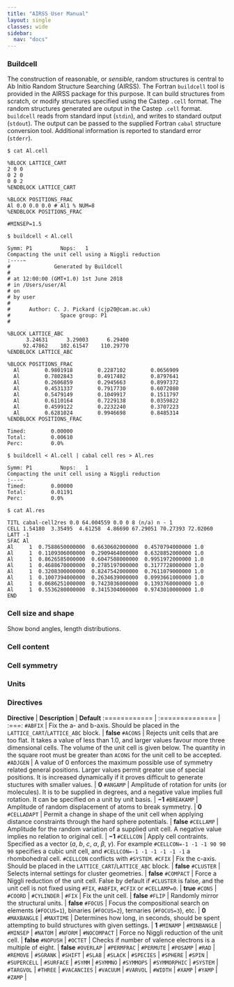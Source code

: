 ```yaml
---
title: "AIRSS User Manual"
layout: single
classes: wide
sidebar:
  nav: "docs"
---
```


### Buildcell

The construction of reasonable, or _sensible_, random structures is central to Ab Initio Random Structure Searching (AIRSS). The Fortran `buildcell` tool is provided in the AIRSS package for this purpose. It can build structures from scratch, or modify structures specified using the Castep `.cell` format. The random structures generated  are output in the Castep `.cell` format. `buildcell` reads from standard input (`stdin`), and writes to standard output (`stdout`). The output can be passed to the supplied Fortran `cabal` structure conversion tool. Additional information is reported to standard error (`stderr`).

```console
$ cat Al.cell

%BLOCK LATTICE_CART
2 0 0
0 2 0
0 0 2
%ENDBLOCK LATTICE_CART

%BLOCK POSITIONS_FRAC
Al 0.0 0.0 0.0 # Al1 % NUM=8
%ENDBLOCK POSITIONS_FRAC

#MINSEP=1.5

$ buildcell < Al.cell

Symm: P1         Nops:   1
Compacting the unit cell using a Niggli reduction
:----~
#              Generated by Buildcell
#
# at 12:00:00 (GMT+1.0) 1st June 2018
# in /Users/user/Al
# on
# by user
#
#      Author: C. J. Pickard (cjp20@cam.ac.uk)
#                Space group: P1
#

%BLOCK LATTICE_ABC
      3.24631      3.29003      6.29400
     92.47862    102.61547    110.29770
%ENDBLOCK LATTICE_ABC

%BLOCK POSITIONS_FRAC
  Al        0.9801918        0.2287102        0.0656909
  Al        0.7802843        0.4917482        0.8797641
  Al        0.2606859        0.2945663        0.8997372
  Al        0.4531337        0.7917730        0.6072080
  Al        0.5479149        0.1049917        0.1511797
  Al        0.6110164        0.7229138        0.0359822
  Al        0.4599122        0.2232240        0.3707223
  Al        0.6281024        0.9946698        0.8485314
%ENDBLOCK POSITIONS_FRAC

Timed:        0.00000
Total:        0.00610
Perc:         0.0%

$ buildcell < Al.cell | cabal cell res > Al.res

Symm: P1         Nops:   1
Compacting the unit cell using a Niggli reduction
:---~
Timed:        0.00000
Total:        0.01191
Perc:         0.0%

$ cat Al.res

TITL cabal-cell2res 0.0 64.004559 0.0 0 8 (n/a) n - 1
CELL 1.54180  3.35495  4.61258  4.86690 67.29051 70.27393 72.02060
LATT -1
SFAC Al
Al     1  0.7588650000000  0.6630602000000  0.4570794000000 1.0
Al     1  0.1109306000000  0.2909464000000  0.6328852000000 1.0
Al     1  0.8626585000000  0.6047508000000  0.9951972000000 1.0
Al     1  0.4688670000000  0.2785197000000  0.3177728000000 1.0
Al     1  0.3208300000000  0.8247542000000  0.7611079000000 1.0
Al     1  0.1007394000000  0.2634639000000  0.0993661000000 1.0
Al     1  0.0686251000000  0.7423036000000  0.1393760000000 1.0
Al     1  0.5536280000000  0.3415304000000  0.9743010000000 1.0
END
```

### Cell size and shape

Show bond angles, length distributions.

### Cell content

### Cell symmetry

### Units

### Directives

**Directive**     | **Description** | **Default**
:============     | :============== | :===:
`#ABFIX`          | Fix the a- and b-axis. Should be placed in the `LATTICE_CART`/`LATTICE_ABC` block. | **false**
`#ACONS`          | Rejects unit cells that are too flat. It takes a value of less than 1.0, and larger values favour more three dimensional cells. The volume of the unit cell is given below. The quantity in the square root must be greater than `ACONS` for the unit cell to be accepted.
`#ADJGEN`         | A value of 0 enforces the maximum possible use of symmetry related general positions. Larger values permit greater use of special positions. It is increased dynamically if it proves difficult to generate stuctures with smaller values. | **0**
`#ANGAMP`         | Amplitude of rotation for units (or molecules). It is to be supplied in degrees, and a negative value implies full rotation. It can be specified on a unit by unit basis. | **−1**
`#BREAKAMP`       | Amplitude of random displacement of atoms to break symmetry. | **0**
`#CELLADAPT`      | Permit a change in shape of the unit cell when applying distance constraints through the hard sphere potentials. | **false**
`#CELLAMP`        | Amplitude for the random variation of a supplied unit cell. A negative value implies no relation to original cell. | **−1**
`#CELLCON`        | Apply cell contraints. Specified as a vector (*a*, *b*, *c*, *α*, *β*, *γ*). For example `#CELLCON=-1 -1 -1 90 90 90` specifies a cubic unit cell, and `#CELLCON=-1 -1 -1 -1 -1 -1` a rhombohedral cell. `#CELLCON` conflicts with `#SYSTEM`.
`#CFIX`           | Fix the c-axis. Should be placed in the `LATTICE_CART`/`LATTICE_ABC` block. | **false**
`#CLUSTER`        | Selects internal settings for cluster geometries. | **false**
`#COMPACT`        | Force a Niggli reduction of the unit cell. False by default if `#CLUSTER` is false, and the unit cell is not fixed using `#FIX`, `#ABFIX`, `#CFIX` or `#CELLAMP=0`. | **true**
`#CONS`           | 
`#COORD`          |
`#CYLINDER`       |
`#FIX`            | Fix the unit cell. | **false**
`#FLIP`           | Randomly mirror the structural units. | **false**
`#FOCUS`          | Focus the compositional search on elements (`#FOCUS=1`), binaries (`#FOCUS=2`), ternaries (`#FOCUS=3`), etc. | **0**
`#MAXBANGLE`      | 
`#MAXTIME`        | Determines how long, in seconds, should be spent attempting to build structures with given settings. | **1**
`#MINAMP`         | 
`#MINBANGLE`      |
`#MINSEP`         |
`#NATOM`          |
`#NFORM`          |
`#NOCOMPACT`      | Force no Niggli reduction of the unit cell. | **false**
`#NOPUSH`         | 
`#OCTET`          | Checks if number of valence electrons is a multiple of eight. | **false**
`#OVERLAP`        |
`#PERMFRAC`       |
`#PERMUTE`        |
`#POSAMP`         |
`#RAD`            |
`#REMOVE`         |
`#SGRANK`         |
`#SHIFT`          |
`#SLAB`           |
`#SLACK`          |
`#SPECIES`        |
`#SPHERE`         |
`#SPIN`           |
`#SUPERCELL`      |
`#SURFACE`        |
`#SYMM`           |
`#SYMMNO`         |
`#SYMMOPS`        |
`#SYMMORPHIC`     |
`#SYSTEM`         |
`#TARGVOL`        |
`#THREE`          |
`#VACANCIES`      |
`#VACUUM`         |
`#VARVOL`         |
`#WIDTH`          |
`#XAMP`           |
`#YAMP`           |
`#ZAMP`           |
